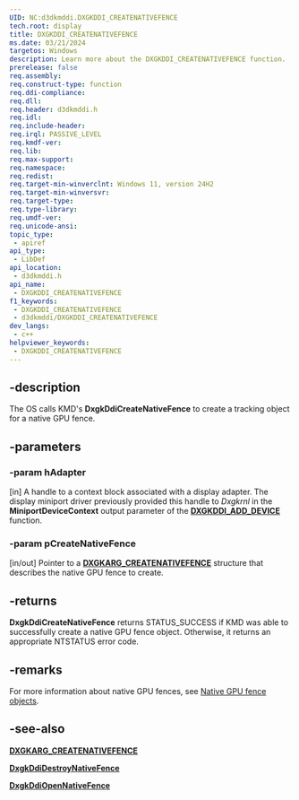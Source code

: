 ```yaml
---
UID: NC:d3dkmddi.DXGKDDI_CREATENATIVEFENCE
tech.root: display
title: DXGKDDI_CREATENATIVEFENCE
ms.date: 03/21/2024
targetos: Windows
description: Learn more about the DXGKDDI_CREATENATIVEFENCE function.
prerelease: false
req.assembly: 
req.construct-type: function
req.ddi-compliance: 
req.dll: 
req.header: d3dkmddi.h
req.idl: 
req.include-header: 
req.irql: PASSIVE_LEVEL
req.kmdf-ver: 
req.lib: 
req.max-support: 
req.namespace: 
req.redist: 
req.target-min-winverclnt: Windows 11, version 24H2
req.target-min-winversvr: 
req.target-type: 
req.type-library: 
req.umdf-ver: 
req.unicode-ansi: 
topic_type:
 - apiref
api_type:
 - LibDef
api_location:
 - d3dkmddi.h
api_name:
 - DXGKDDI_CREATENATIVEFENCE
f1_keywords:
 - DXGKDDI_CREATENATIVEFENCE
 - d3dkmddi/DXGKDDI_CREATENATIVEFENCE
dev_langs:
 - c++
helpviewer_keywords:
 - DXGKDDI_CREATENATIVEFENCE
---
```


## -description

The OS calls KMD's **DxgkDdiCreateNativeFence** to create a tracking object for a native GPU fence.

## -parameters

### -param hAdapter

[in] A handle to a context block associated with a display adapter. The display miniport driver previously provided this handle to *Dxgkrnl* in the **MiniportDeviceContext** output parameter of the [**DXGKDDI_ADD_DEVICE**](../dispmprt/nc-dispmprt-dxgkddi_add_device.md) function.

### -param pCreateNativeFence

[in/out] Pointer to a [**DXGKARG_CREATENATIVEFENCE**](ns-d3dkmddi-dxgkarg_createnativefence.md) structure that describes the native GPU fence to create.

## -returns

**DxgkDdiCreateNativeFence** returns STATUS_SUCCESS if KMD was able to successfully create a native GPU fence object. Otherwise, it returns an appropriate NTSTATUS error code.

## -remarks

For more information about native GPU fences, see [Native GPU fence objects](/windows-hardware/drivers/display/native-gpu-fence-objects).

## -see-also

[**DXGKARG_CREATENATIVEFENCE**](ns-d3dkmddi-dxgkarg_createnativefence.md)

[**DxgkDdiDestroyNativeFence**](nc-d3dkmddi-dxgkddi_destroynativefence.md)

[**DxgkDdiOpenNativeFence**](nc-d3dkmddi-dxgkddi_opennativefence.md)
